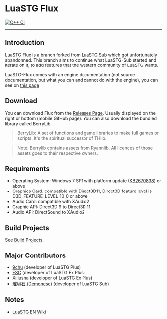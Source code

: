 # LuaSTG Flux

[![C++ CI](https://github.com/RulHolos/LuaSTG-Flux/actions/workflows/cpp-ci.yml/badge.svg)](https://github.com/RulHolos/LuaSTG-Flux/actions/workflows/cpp-ci.yml)

---

## Introduction

LuaSTG Flux is a branch forked from [LuaSTG Sub](https://github.com/Legacy-LuaSTG-Engine/LuaSTG-Sub) which got unfortunately abandonned.
This branch aims to continue what LuaSTG-Sub started and iterate on it, to add features that the western community of LuaSTG wants.

LuaSTG-Flux comes with an engine documentation (not source documentation, but what you can and cannot do with the engine), you can see on [this page](https://luastg-flux.rulholos.fr/)

## Download

You can download Flux from the [Releases Page](https://github.com/RulHolos/LuaSTG-Flux/releases). Usually displayed on the right or bottom (mobile GitHub page).
You can also download the bundled library called BerryLib.

> BerryLib: A set of functions and game libraries to make full games or scripts. It's the spiritual successor of THlib.

> Note: Berrylib contains assets from Ryannlib. All licences of those assets goes to their respective owners.

## Requirements

* Operating System: Windows 7 SP1 with platform update ([KB2670838](https://www.microsoft.com/en-us/download/details.aspx?id=36805)) or above
* Graphics Card: compatible with Direct3D11, Direct3D feature level is D3D_FEATURE_LEVEL_10_0 or above
* Audio Card: compatible with XAudio2
* Graphic API: Direct3D 9 to Direct3D 11
* Audio API: DirectSound to XAudio2

## Build Projects

See [Build Projects](./BUILDING.md).

## Major Contributors

* [9chu](https://github.com/9chu) (developer of LuaSTG Plus)
* [ESC](https://github.com/ExboCooope) (developer of LuaSTG Ex Plus)
* [Xiliusha](https://github.com/Xiliusha) (developer of LuaSTG Ex Plus)
* [璀境石 (Demonese)](https://github.com/Demonese) (developer of LuaSTG Sub)

## Notes

* [LuaSTG EN Wiki](https://luastgen.miraheze.org/wiki/Main_Page)